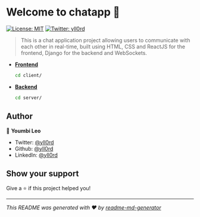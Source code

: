 # Welcome to chatapp 👋
[![License: MIT](https://img.shields.io/badge/License-MIT-yellow.svg)](#)
[![Twitter: yll0rd](https://img.shields.io/twitter/follow/yll0rd.svg?style=social)](https://twitter.com/yll0rd)

> This is a chat application project allowing users to communicate with each other in real-time, built using HTML, CSS and ReactJS for the frontend, Django for the backend and WebSockets.

+ **[Frontend](./client)**
  ```sh
  cd client/
  ```
- **[Backend](./server)**
  ```sh
  cd server/
  ```

## Author

👤 **Youmbi Leo**

* Twitter: [@yll0rd](https://twitter.com/yll0rd)
* Github: [@yll0rd](https://github.com/yll0rd)
* LinkedIn: [@yll0rd](https://linkedin.com/in/yll0rd)

## Show your support

Give a ⭐️ if this project helped you!


***
_This README was generated with ❤️ by [readme-md-generator](https://github.com/kefranabg/readme-md-generator)_
